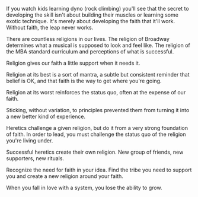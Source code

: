 
If you watch kids learning dyno (rock climbing) you'll see that the secret to developing the skill isn't about building their muscles or learning some exotic technique. It's merely about developing the faith that it'll work. Without faith, the leap never works.

There are countless religions in our lives.
The religion of Broadway determines what a musical is supposed to look and feel like.
The religion of the MBA standard curriculum and perceptions of what is successful.

Religion gives our faith a little support when it needs it.

Religion at its best is a sort of mantra, a subtle but consistent reminder that belief is OK, and that faith is the way to get where you're going.

Religion at its worst reinforces the status quo, often at the expense of our faith.

Sticking, without variation, to principles prevented them from turning it into a new better kind of experience.

Heretics challenge a given religion, but do it from a very strong foundation of faith. In order to lead, you must challenge the status quo of the religion you're living under.

Successful heretics create their own religion. New group of friends, new supporters, new rituals.

Recognize the need for faith in your idea. Find the tribe you need to support you and create a new religion around your faith.

When you fall in love with a system, you lose the ability to grow.
